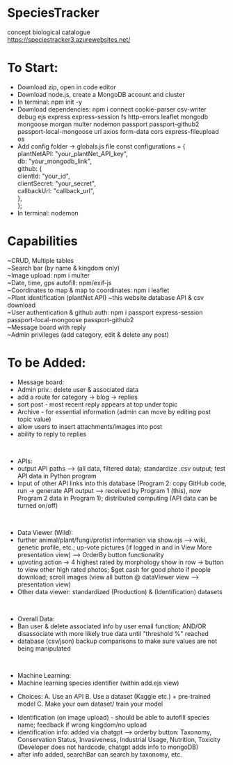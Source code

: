# SpeciesTracker
concept biological catalogue <br>
https://speciestracker3.azurewebsites.net/

# To Start: <br>
* Download zip, open in code editor
* Download node.js, create a MongoDB account and cluster
* In terminal: npm init -y
* Download dependencies: npm i connect cookie-parser csv-writer debug ejs express express-session fs http-errors leaflet mongodb mongoose morgan multer nodemon passport passport-github2 passport-local-mongoose url axios form-data cors express-fileupload os
* Add config folder -> globals.js file
const configurations = {  <br>
  plantNetAPI: "your_plantNet_API_key", <br>
  db: "your_mongodb_link",  <br>
  github: { <br>
    clientId: "your_id", <br>
    clientSecret: "your_secret", <br>
    callbackUrl: "callback_url", <br>
  }, <br>
}; <br>
* In terminal: nodemon

# Capabilities <br>
~CRUD, Multiple tables <br>
~Search bar (by name & kingdom only) <br>
~Image upload: npm i multer <br>
~Date, time, gps autofill: npm/exif-js <br>
~Coordinates to map & map to coordinates: npm i leaflet <br>
~Plant identification (plantNet API)
~this website database API & csv download <br>
~User authentication & github auth: npm i passport express-session passport-local-mongoose passport-github2 <br>
~Message board with reply <br>
~Admin privileges (add category, edit & delete any post) <br>

# To be Added: <br>
* Message board: 
* Admin priv.: delete user & associated data
* add a route for category -> blog -> replies 
* sort post - most recent reply appears at top under topic
* Archive - for essential information (admin can move by editing post topic value)
* allow users to insert attachments/images into post
* ability to reply to replies
<br>

* APIs:
* output API paths --> (all data, filtered data); standardize .csv output; test API data in Python program
* Input of other API links into this database (Program 2: copy GitHub code, run -> generate API output --> received by Program 1 (this), now Program 2 data in Program 1); distributed computing (API data can be turned on/off)
<br>

* Data Viewer (Wild):
* further animal/plant/fungi/protist information via show.ejs --> wiki, genetic profile, etc.; up-vote pictures (if logged in and in View More presentation view) -->  OrderBy button functionality
* upvoting action -> 4 highest rated by morphology show in row -> button to view other high rated photos; $get cash for good photo if people download;  scroll images (view all button @ dataViewer view --> presentation view)
* Other data viewer: standardized (Production) & (Identification) datasets
<br>

* Overall Data: 
* Ban user & delete associated info by user email function; AND/OR disassociate with more likely true data until "threshold %" reached
* database (csv/json) backup comparisons to make sure values are not being manipulated
<br>

* Machine Learning:
* Machine learning species identifier (within add.ejs view)
- Choices: A. Use an API B. Use a dataset (Kaggle etc.) + pre-trained model C. Make your own dataset/ train your model
* Identification (on image upload) - should be able to autofill species name; feedback if wrong kingdom/no upload
* identification info: added via chatgpt --> orderby button: Taxonomy, Conservation Status, Invasiveness, Industrial Usage, Nutrition, Toxicity (Developer does not hardcode, chatgpt adds info to mongoDB)
* after info added, searchBar can search by taxonomy, etc.


